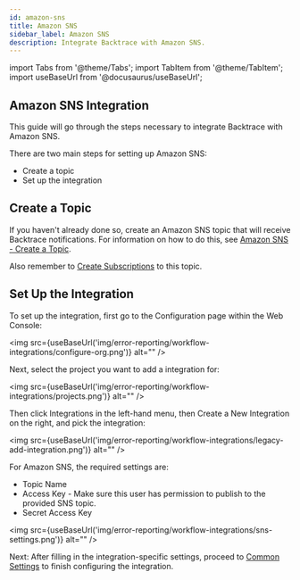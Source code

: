 ```yaml
---
id: amazon-sns
title: Amazon SNS
sidebar_label: Amazon SNS
description: Integrate Backtrace with Amazon SNS.
---
```

import Tabs from '@theme/Tabs';
import TabItem from '@theme/TabItem';
import useBaseUrl from '@docusaurus/useBaseUrl';

## Amazon SNS Integration
This guide will go through the steps necessary to integrate Backtrace with Amazon SNS.

There are two main steps for setting up Amazon SNS:
- Create a topic
- Set up the integration

## Create a Topic
If you haven't already done so, create an Amazon SNS topic that will receive Backtrace notifications. For information on how to do this, see [Amazon SNS - Create a Topic](https://docs.aws.amazon.com/sns/latest/dg/sns-create-topic.html).

Also remember to [Create Subscriptions](https://docs.aws.amazon.com/sns/latest/dg/sns-create-subscribe-endpoint-to-topic.html) to this topic.

## Set Up the Integration
To set up the integration, first go to the Configuration page within the Web Console:

<img src={useBaseUrl('img/error-reporting/workflow-integrations/configure-org.png')} alt="" />

Next, select the project you want to add a integration for:

<img src={useBaseUrl('img/error-reporting/workflow-integrations/projects.png')} alt="" />

Then click Integrations in the left-hand menu, then Create a New Integration on the right, and pick the integration:

<img src={useBaseUrl('img/error-reporting/workflow-integrations/legacy-add-integration.png')} alt="" />

For Amazon SNS, the required settings are:
- Topic Name
- Access Key - Make sure this user has permission to publish to the provided SNS topic.
- Secret Access Key

<img src={useBaseUrl('img/error-reporting/workflow-integrations/sns-settings.png')} alt="" />

Next: After filling in the integration-specific settings, proceed to [Common Settings](/error-reporting/workflow-integrations/common-settings) to finish configuring the integration.
